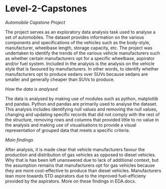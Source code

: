# Level-2-Capstones

*Automobile Capstone Project*

The project serves as an exploratory data analysis task used to analyse a set of automobiles. The dataset provides information on the various components and specifications of the vehicles such as the body-style, manufacturer, wheelbase length, storage capacity, etc. The project was undertaken to identify the trends of the various vehicle manufacturers such as whether certain manufacturers opt for a specific wheelbase, aspirator and/or fuel system. Included in the analysis is the analysis on the vehicle style that is favoured by manufacturers. In other words, to identify whether manufacturers opt to produce sedans over SUVs because sedans are smaller and generally cheaper than SUVs to produce.

*How the data is analysed*

The data is analysed by making use of modules such as python, matplotlib and pandas. Python and pandas are primarily used to analyse the dataset. This analysis includes identifying null values and removing the null values, changing and updating specific records that did not comply with the rest of the structure, removing rows and columns that provided little to no value in the analysis and making use of visualisations to provide a visual representation of grouped data that meets a specific criteria.

*Main findings*

After analysis, it is made clear that vehicle manufacturers favour the production and distribution of gas vehicles as opposed to diesel vehicles. Why that is has been left unanswered due to lack of additional context, but the assumption remains that manufacturers opt for gas vehicles because they are more cost-effective to produce than diesel vehicles. Manufacturers lean more towards STD aspirators due to the improved fuel-efficieny provided by the aspirators. More on these findings in EDA.docx.

